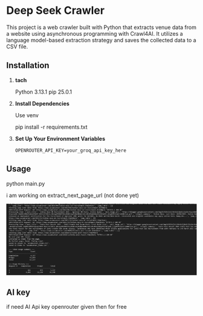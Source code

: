 # Deep Seek Crawler

This project is a web crawler built with Python that extracts venue data from a website using asynchronous programming with Crawl4AI. It utilizes a language model-based extraction strategy and saves the collected data to a CSV file.


## Installation

1. **tach**

   Python 3.13.1
   pip 25.0.1 


2. **Install Dependencies**

   Use venv

   pip install -r requirements.txt


3. **Set Up Your Environment Variables**

   ```env
   OPENROUTER_API_KEY=your_groq_api_key_here
   ```


## Usage

python main.py

i am working on extract_next_page_url (not done yet)

![plot](./Capture.PNG)


## AI key

if need AI Api key openrouter given then for free